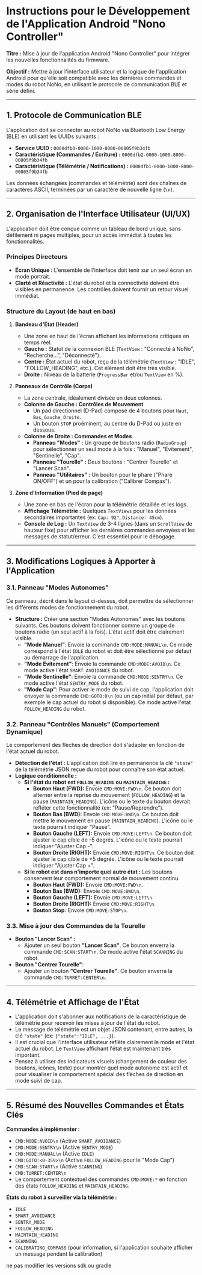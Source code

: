 # Instructions pour le Développement de l'Application Android "Nono Controller"

**Titre :** Mise à jour de l'application Android "Nono Controller" pour intégrer les nouvelles fonctionnalités du firmware.

**Objectif :** Mettre à jour l'interface utilisateur et la logique de l'application Android pour qu'elle soit compatible avec les dernières commandes et modes du robot NoNo, en utilisant le protocole de communication BLE et série défini.

---

## 1. Protocole de Communication BLE

L'application doit se connecter au robot NoNo via Bluetooth Low Energy (BLE) en utilisant les UUIDs suivants :

*   **Service UUID :** `0000dfb0-0000-1000-8000-00805f9b34fb`
*   **Caractéristique (Commandes / Écriture) :** `0000dfb2-0000-1000-8000-00805f9b34fb`
*   **Caractéristique (Télémétrie / Notifications) :** `0000dfb1-0000-1000-8000-00805f9b34fb`

Les données échangées (commandes et télémétrie) sont des chaînes de caractères ASCII, terminées par un caractère de nouvelle ligne (`\n`).

---

## 2. Organisation de l'Interface Utilisateur (UI/UX)

L'application doit être conçue comme un tableau de bord unique, sans défilement ni pages multiples, pour un accès immédiat à toutes les fonctionnalités.

### Principes Directeurs
*   **Écran Unique :** L'ensemble de l'interface doit tenir sur un seul écran en mode portrait.
*   **Clarté et Réactivité :** L'état du robot et la connectivité doivent être visibles en permanence. Les contrôles doivent fournir un retour visuel immédiat.

### Structure du Layout (de haut en bas)

1.  **Bandeau d'État (Header)**
    *   Une zone en haut de l'écran affichant les informations critiques en temps réel.
    *   **Gauche :** Statut de la connexion BLE (`TextView` : "Connecté à NoNo", "Recherche...", "Déconnecté").
    *   **Centre :** État actuel du robot, reçu de la télémétrie (`TextView` : "IDLE", "FOLLOW_HEADING", etc.). Cet élément doit être très visible.
    *   **Droite :** Niveau de la batterie (`ProgressBar` et/ou `TextView` en %).

2.  **Panneaux de Contrôle (Corps)**
    *   La zone centrale, idéalement divisée en deux colonnes.
    *   **Colonne de Gauche : Contrôles de Mouvement**
        *   Un pad directionnel (D-Pad) composé de 4 boutons pour `Haut`, `Bas`, `Gauche`, `Droite`.
        *   Un bouton `STOP` proéminent, au centre du D-Pad ou juste en dessous.
    *   **Colonne de Droite : Commandes et Modes**
        *   **Panneau "Modes" :** Un groupe de boutons radio (`RadioGroup`) pour sélectionner un seul mode à la fois : "Manuel", "Évitement", "Sentinelle", "Cap".
        *   **Panneau "Tourelle" :** Deux boutons : "Centrer Tourelle" et "Lancer Scan".
        *   **Panneau "Utilitaires" :** Un bouton pour le phare ("Phare ON/OFF") et un pour la calibration ("Calibrer Compas").

3.  **Zone d'Information (Pied de page)**
    *   Une zone en bas de l'écran pour la télémétrie détaillée et les logs.
    *   **Affichage Télémétrie :** Quelques `TextViews` pour les données secondaires importantes (ex: `Cap: 92°`, `Distance: 45cm`).
    *   **Console de Log :** Un `TextView` de 3-4 lignes (dans un `ScrollView` de hauteur fixe) pour afficher les dernières commandes envoyées et les messages de statut/erreur. C'est essentiel pour le débogage.

---

## 3. Modifications Logiques à Apporter à l'Application

### 3.1. Panneau "Modes Autonomes"

Ce panneau, décrit dans le layout ci-dessus, doit permettre de sélectionner les différents modes de fonctionnement du robot.

*   **Structure :** Créer une section "Modes Autonomes" avec les boutons suivants. Ces boutons doivent fonctionner comme un groupe de boutons radio (un seul actif à la fois). L'état actif doit être clairement visible.
    *   **"Mode Manuel"**: Envoie la commande `CMD:MODE:MANUAL\n`. Ce mode correspond à l'état `IDLE` du robot et doit être sélectionné par défaut au démarrage de l'application.
    *   **"Mode Évitement"**: Envoie la commande `CMD:MODE:AVOID\n`. Ce mode active l'état `SMART_AVOIDANCE` du robot.
    *   **"Mode Sentinelle"**: Envoie la commande `CMD:MODE:SENTRY\n`. Ce mode active l'état `SENTRY_MODE` du robot.
    *   **"Mode Cap"**: Pour activer le mode de suivi de cap, l'application doit envoyer la commande `CMD:GOTO:0\n` (ou un cap initial par défaut, par exemple le cap actuel du robot si disponible). Ce mode active l'état `FOLLOW_HEADING` du robot.

### 3.2. Panneau "Contrôles Manuels" (Comportement Dynamique)

Le comportement des flèches de direction doit s'adapter en fonction de l'état actuel du robot.

*   **Détection de l'état :** L'application doit lire en permanence la clé `"state"` de la télémétrie JSON reçue du robot pour connaître son état actuel.
*   **Logique conditionnelle :**
    *   **Si l'état du robot est `FOLLOW_HEADING` ou `MAINTAIN_HEADING` :**
        *   **Bouton Haut (FWD):** Envoie `CMD:MOVE:FWD\n`. Ce bouton doit alterner entre la reprise du mouvement (`FOLLOW_HEADING`) et la pause (`MAINTAIN_HEADING`). L'icône ou le texte du bouton devrait refléter cette fonctionnalité (ex: "Pause/Reprendre").
        *   **Bouton Bas (BWD):** Envoie `CMD:MOVE:BWD\n`. Ce bouton doit mettre le mouvement en pause (`MAINTAIN_HEADING`). L'icône ou le texte pourrait indiquer "Pause".
        *   **Bouton Gauche (LEFT):** Envoie `CMD:MOVE:LEFT\n`. Ce bouton doit ajuster le cap cible de -5 degrés. L'icône ou le texte pourrait indiquer "Ajuster Cap -".
        *   **Bouton Droite (RIGHT):** Envoie `CMD:MOVE:RIGHT\n`. Ce bouton doit ajuster le cap cible de +5 degrés. L'icône ou le texte pourrait indiquer "Ajuster Cap +".
    *   **Si le robot est dans n'importe quel autre état :** Les boutons conservent leur comportement normal de mouvement continu.
        *   **Bouton Haut (FWD):** Envoie `CMD:MOVE:FWD\n`.
        *   **Bouton Bas (BWD):** Envoie `CMD:MOVE:BWD\n`.
        *   **Bouton Gauche (LEFT):** Envoie `CMD:MOVE:LEFT\n`.
        *   **Bouton Droite (RIGHT):** Envoie `CMD:MOVE:RIGHT\n`.
        *   **Bouton Stop:** Envoie `CMD:MOVE:STOP\n`.

### 3.3. Mise à jour des Commandes de la Tourelle

*   **Bouton "Lancer Scan" :**
    *   Ajouter un seul bouton **"Lancer Scan"**. Ce bouton enverra la commande `CMD:SCAN:START\n`. Ce mode active l'état `SCANNING` du robot.
*   **Bouton "Centrer Tourelle"**:
    *   Ajouter un bouton **"Centrer Tourelle"**. Ce bouton enverra la commande `CMD:TURRET:CENTER\n`.

---

## 4. Télémétrie et Affichage de l'État

*   L'application doit s'abonner aux notifications de la caractéristique de télémétrie pour recevoir les mises à jour de l'état du robot.
*   Le message de télémétrie est un objet JSON contenant, entre autres, la clé `"state"` (ex: `{"state":"IDLE", ...}`).
*   Il est crucial que l'interface utilisateur reflète clairement le mode et l'état actuel du robot. Le `TextView` affichant l'état est maintenant très important.
*   Pensez à utiliser des indicateurs visuels (changement de couleur des boutons, icônes, texte) pour montrer quel mode autonome est actif et pour visualiser le comportement spécial des flèches de direction en mode suivi de cap.

---

## 5. Résumé des Nouvelles Commandes et États Clés

**Commandes à implémenter :**
*   `CMD:MODE:AVOID\n` (Active `SMART_AVOIDANCE`)
*   `CMD:MODE:SENTRY\n` (Active `SENTRY_MODE`)
*   `CMD:MODE:MANUAL\n` (Active `IDLE`)
*   `CMD:GOTO:<0-359>\n` (Active `FOLLOW_HEADING` pour le "Mode Cap")
*   `CMD:SCAN:START\n` (Active `SCANNING`)
*   `CMD:TURRET:CENTER\n`
*   Le comportement contextuel des commandes `CMD:MOVE:*` en fonction des états `FOLLOW_HEADING` et `MAINTAIN_HEADING`.

**États du robot à surveiller via la télémétrie :**
*   `IDLE`
*   `SMART_AVOIDANCE`
*   `SENTRY_MODE`
*   `FOLLOW_HEADING`
*   `MAINTAIN_HEADING`
*   `SCANNING`
*   `CALIBRATING_COMPASS` (pour information, si l'application souhaite afficher un message pendant la calibration)

ne pas modifier les versions sdk ou gradle
